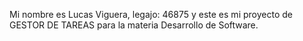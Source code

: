 Mi nombre es Lucas Viguera, legajo: 46875 y este es mi proyecto de GESTOR DE TAREAS para la materia Desarrollo de Software.
